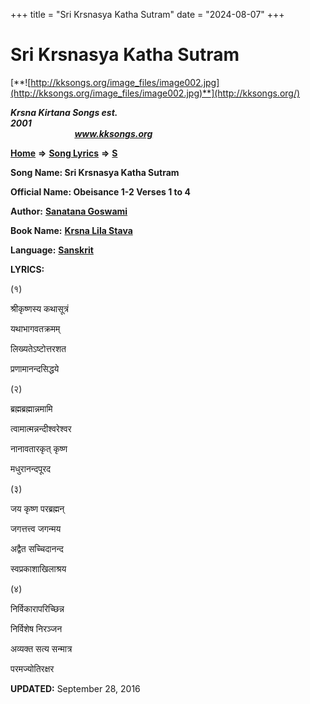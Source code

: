 +++
title = "Sri Krsnasya Katha Sutram"
date = "2024-08-07"
+++

# Sri Krsnasya Katha Sutram
[**![http://kksongs.org/image_files/image002.jpg](http://kksongs.org/image_files/image002.jpg)**](http://kksongs.org/)

**_Krsna Kirtana Songs est. 2001_**                                                                                                                                                 **_www.kksongs.org_**

**[Home](http://kksongs.org/)** **⇒** **[Song Lyrics](http://kksongs.org/lyrics.html)** **⇒** **[S](http://kksongs.org/songs/song_s.html)**

**Song Name: Sri Krsnasya Katha Sutram**

**Official Name: Obeisance 1-2 Verses 1 to 4**

**Author:** [**Sanatana Goswami**](http://kksongs.org/authors/list/sanatana_g.html)

**Book Name:** [**Krsna Lila Stava**](http://kksongs.org/authors/literature/krsnalilastava.html)

**Language:** [**Sanskrit**](http://kksongs.org/language/list/sanskrit.html)

**LYRICS:**

(१)

श्रीकृष्णस्य कथासूत्रं

यथाभागवतक्रमम्

लिख्यतेऽष्टोत्तरशत

प्रणामानन्दसिद्धये

(२)

ब्रह्मब्रह्मान्नमामि

त्वामात्मन्नन्दीश्वरेश्वर

नानावतारकृत् कृष्ण

मधुरानन्दपूरद

(३)

जय कृष्ण परब्रह्मन्

जगत्तत्त्व जगन्मय

अद्वैत सच्चिदानन्द

स्वप्रकाशाखिलाश्रय

(४)

निर्विकारापरिच्छिन्न

निर्विशेष निरञ्जन

अव्यक्त सत्य सन्मात्र

परमज्योतिरक्षर

**UPDATED:** September 28, 2016
